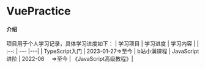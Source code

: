 # VuePractice

#### 介绍
项目用于个人学习记录，具体学习进度如下：
| 学习项目 | 学习进度 | 学习内容 |
| :--:    | ---   |---|
| TypeScript入门 | 2023-01-27=>至今 | b站小满课程
| JavaScript进阶 | 2022-06&nbsp;&nbsp;&nbsp;&nbsp;&nbsp;=>至今 | 《JavaScript高级教程》|
